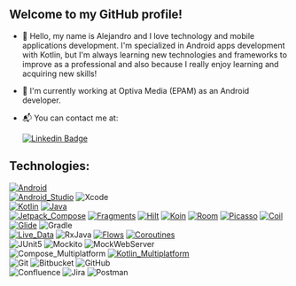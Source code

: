 ## Welcome to my GitHub profile!
- 👋 Hello, my name is Alejandro and I love technology and mobile applications development. I'm specialized in Android apps development with Kotlin, but I'm always learning new technologies and frameworks to improve as a professional and also because I really enjoy learning and acquiring new skills!
- 💼 I'm currently working at Optiva Media (EPAM) as an Android developer.
- 📬 You can contact me at:

  [![Linkedin Badge](https://img.shields.io/badge/-alebarrob-blue?style=flat-square&logo=Linkedin&logoColor=white&link=https://www.linkedin.com/in/alejandro-barrera-robles/)](https://www.linkedin.com/in/alejandro-barrera-robles/)

## Technologies:
[![Android](https://img.shields.io/badge/Android-34A853?style=for-the-badge&logo=android&logoColor=white&labelColor=34A853)]()
</br>
[![Android_Studio](https://img.shields.io/badge/Android_Studio-386641?style=for-the-badge&logo=android-studio&logoColor=white&labelColor=386641)]()
![Xcode](https://img.shields.io/badge/Xcode-007ACC?style=for-the-badge&logo=Xcode&logoColor=white)
</br>
[![Kotlin](https://img.shields.io/badge/Kotlin-0095D5?style=for-the-badge&logo=kotlin&logoColor=white&labelColor=0095D5)]()
[![Java](https://img.shields.io/badge/Java-007396?style=for-the-badge&logo=openjdk&logoColor=white&labelColor=007396)]()
</br>
[![Jetpack_Compose](https://img.shields.io/badge/Jetpack_Compose-4285F4?style=for-the-badge&logo=jetpackcompose&logoColor=white&labelColor=4285F4)]()
[![Fragments](https://img.shields.io/badge/Fragments-EA4335?style=for-the-badge&labelColor=4285F4)]()
[![Hilt](https://img.shields.io/badge/Hilt-4479A1?style=for-the-badge&labelColor=4285F4)]()
[![Koin](https://img.shields.io/badge/Koin-FF6600?style=for-the-badge&labelColor=4285F4)]()
[![Room](https://img.shields.io/badge/Room-FF6600?style=for-the-badge&labelColor=4285F4)]()
[![Picasso](https://img.shields.io/badge/Picasso-4479A1?style=for-the-badge&labelColor=4285F4)]()
[![Coil](https://img.shields.io/badge/Coil-EA4335?style=for-the-badge&labelColor=4285F4)]()
[![Glide](https://img.shields.io/badge/Glide-4285F4?style=for-the-badge&labelColor=4285F4)]()
![Gradle](https://img.shields.io/badge/Gradle-02303A.svg?style=for-the-badge&logo=Gradle&logoColor=white)
</br>
[![Live_Data](https://img.shields.io/badge/Live_Data-0095D5?style=for-the-badge&labelColor=0095D5)]()
![RxJava](https://img.shields.io/badge/RxJava-007ACC?style=for-the-badge)
[![Flows](https://img.shields.io/badge/Flows-386641?style=for-the-badge&labelColor=386641)]()
[![Coroutines](https://img.shields.io/badge/Coroutines-007396?style=for-the-badge&labelColor=007396)]()
</br>
![JUnit5](https://img.shields.io/badge/JUnit5-25A162.svg?style=for-the-badge&logo=JUnit5&logoColor=white)
![Mockito](https://img.shields.io/badge/Mockito-02303A.svg?style=for-the-badge)
![MockWebServer](https://img.shields.io/badge/MockWebServer-%230A0FFF.svg?style=for-the-badge)
</br>
![Compose_Multiplatform](https://img.shields.io/badge/compose_multiplatform-%230047B3.svg?style=for-the-badge)
[![Kotlin_Multiplatform](https://img.shields.io/badge/Kotlin_Multiplatform-4285F4?style=for-the-badge&labelColor=4285F4)]()
</br>
![Git](https://img.shields.io/badge/git-%23F05033.svg?style=for-the-badge&logo=git&logoColor=white)
![Bitbucket](https://img.shields.io/badge/bitbucket-%230047B3.svg?style=for-the-badge&logo=bitbucket&logoColor=white)
![GitHub](https://img.shields.io/badge/github-%23121011.svg?style=for-the-badge&logo=github&logoColor=white)
</br>
![Confluence](https://img.shields.io/badge/confluence-%23172BF4.svg?style=for-the-badge&logo=confluence&logoColor=white)
![Jira](https://img.shields.io/badge/jira-%230A0FFF.svg?style=for-the-badge&logo=jira&logoColor=white)
![Postman](https://img.shields.io/badge/Postman-FF6C37?style=for-the-badge&logo=postman&logoColor=white)
